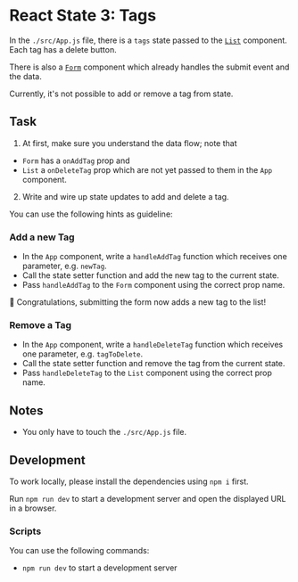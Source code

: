 # React State 3: Tags

In the `./src/App.js` file, there is a `tags` state passed to the [`List`](./src/components/List/index.js) component. Each tag has a delete button.

There is also a [`Form`](./src/components/Form/index.js) component which already handles the submit event and the data.

Currently, it's not possible to add or remove a tag from state.

## Task

1. At first, make sure you understand the data flow; note that

- `Form` has a `onAddTag` prop and
- `List` a `onDeleteTag` prop which are not yet passed to them in the `App` component.

2. Write and wire up state updates to add and delete a tag.

You can use the following hints as guideline:

### Add a new Tag

- In the `App` component, write a `handleAddTag` function which receives one parameter, e.g. `newTag`.
- Call the state setter function and add the new tag to the current state.
- Pass `handleAddTag` to the `Form` component using the correct prop name.

🎉 Congratulations, submitting the form now adds a new tag to the list!

### Remove a Tag

- In the `App` component, write a `handleDeleteTag` function which receives one parameter, e.g. `tagToDelete`.
- Call the state setter function and remove the tag from the current state.
- Pass `handleDeleteTag` to the `List` component using the correct prop name.

## Notes

- You only have to touch the `./src/App.js` file.

## Development

To work locally, please install the dependencies using `npm i` first.

Run `npm run dev` to start a development server and open the displayed URL in a browser.

### Scripts

You can use the following commands:

- `npm run dev` to start a development server
